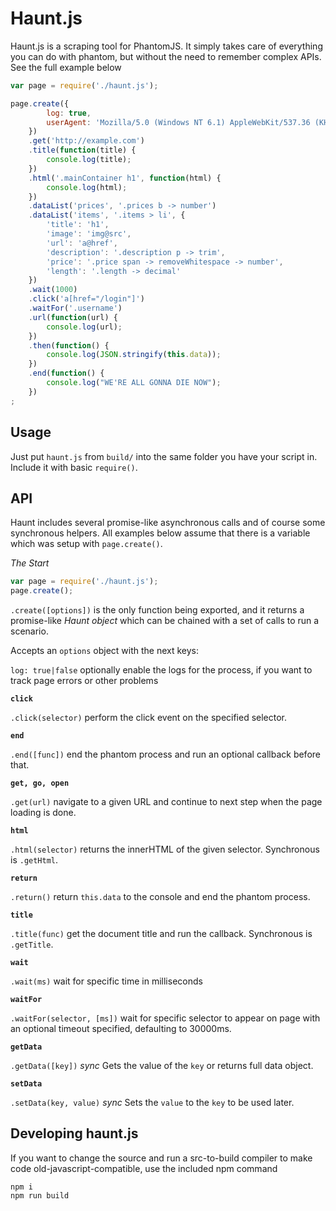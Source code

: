 # Haunt.js

Haunt.js is a scraping tool for PhantomJS. It simply takes care of everything you can do with phantom, but without the need to remember complex APIs. See the full example below


```javascript
var page = require('./haunt.js');

page.create({ 
        log: true,
        userAgent: 'Mozilla/5.0 (Windows NT 6.1) AppleWebKit/537.36 (KHTML, like Gecko) Chrome/41.0.2228.0 Safari/537.36'
    })
    .get('http://example.com')
    .title(function(title) {
        console.log(title);
    })
    .html('.mainContainer h1', function(html) {
        console.log(html);
    })
    .dataList('prices', '.prices b -> number')
    .dataList('items', '.items > li', {
        'title': 'h1',
        'image': 'img@src',
        'url': 'a@href',
        'description': '.description p -> trim',
        'price': '.price span -> removeWhitespace -> number',
        'length': '.length -> decimal'
    })
    .wait(1000)
    .click('a[href="/login"]')
    .waitFor('.username')
    .url(function(url) {
        console.log(url);
    })
    .then(function() {
        console.log(JSON.stringify(this.data));
    })
    .end(function() {
        console.log("WE'RE ALL GONNA DIE NOW");
    })
;
```

## Usage

Just put `haunt.js` from `build/` into the same folder you have your script in. Include it with basic `require()`.

## API

Haunt includes several promise-like asynchronous calls and of course some synchronous helpers. All examples below assume that there is a variable which was setup with `page.create()`.

*The Start*

```javascript
var page = require('./haunt.js');
page.create();
```

`.create([options])` is the only function being exported, and it returns a promise-like *Haunt object* which can be chained with a set of calls to run a scenario.

Accepts an `options` object with the next keys:

`log: true|false` optionally enable the logs for the process, if you want to track page errors or other problems

**`click`**

`.click(selector)` perform the click event on the specified selector.

**`end`**

`.end([func])` end the phantom process and run an optional callback before that.

**`get, go, open`**

`.get(url)` navigate to a given URL and continue to next step when the page loading is done.

**`html`**

`.html(selector)` returns the innerHTML of the given selector. Synchronous is `.getHtml`.

**`return`**

`.return()` return `this.data` to the console and end the phantom process.

**`title`**

`.title(func)` get the document title and run the callback. Synchronous is `.getTitle`.

**`wait`**

`.wait(ms)` wait for specific time in milliseconds

**`waitFor`**

`.waitFor(selector, [ms])` wait for specific selector to appear on page with an optional timeout specified, defaulting to 30000ms.

**`getData`**

`.getData([key])` *sync* Gets the value of the `key` or returns full data object.

**`setData`**

`.setData(key, value)` *sync* Sets the `value` to the `key` to be used later. 

## Developing haunt.js

If you want to change the source and run a src-to-build compiler to make code old-javascript-compatible, use the included npm command

```
npm i
npm run build
```
